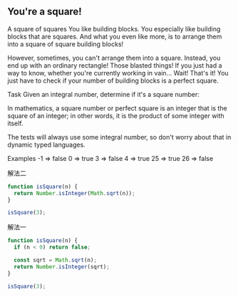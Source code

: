 ## You're a square!

A square of squares
You like building blocks. You especially like building blocks that are squares. And what you even like more, is to arrange them into a square of square building blocks!

However, sometimes, you can't arrange them into a square. Instead, you end up with an ordinary rectangle! Those blasted things! If you just had a way to know, whether you're currently working in vain… Wait! That's it! You just have to check if your number of building blocks is a perfect square.

Task
Given an integral number, determine if it's a square number:

In mathematics, a square number or perfect square is an integer that is the square of an integer; in other words, it is the product of some integer with itself.

The tests will always use some integral number, so don't worry about that in dynamic typed languages.

Examples
-1 => false
0 => true
3 => false
4 => true
25 => true
26 => false

解法二

```js
function isSquare(n) {
  return Number.isInteger(Math.sqrt(n));
}

isSquare(3);
```

解法一

```js
function isSquare(n) {
  if (n < 0) return false;

  const sqrt = Math.sqrt(n);
  return Number.isInteger(sqrt);
}

isSquare(3);
```
